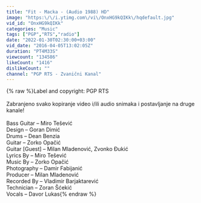 ```yaml
---
title: "Fit - Macka - (Audio 1988) HD"
image: "https:\/\/i.ytimg.com\/vi\/OnxHG9kQIKk\/hqdefault.jpg"
vid_id: "OnxHG9kQIKk"
categories: "Music"
tags: ["PGP","RTS","radio"]
date: "2022-01-30T02:30:00+03:00"
vid_date: "2016-04-05T13:02:05Z"
duration: "PT4M33S"
viewcount: "134586"
likeCount: "1416"
dislikeCount: ""
channel: "PGP RTS - Zvanični Kanal"
---
```

{% raw %}Label and copyright: PGP RTS<br /> <br />Zabranjeno svako kopiranje video i/ili audio snimaka i postavljanje na druge kanale!<br /><br />Bass Guitar – Miro Tešević<br />Design – Goran Dimić<br />Drums – Dean Benzia<br />Guitar – Zorko Opačić<br />Guitar [Guest] – Milan Mladenović, Zvonko Đukić<br />Lyrics By – Miro Tešević<br />Music By – Zorko Opačić<br />Photography – Damir Fabijanić<br />Producer – Milan Mladenović<br />Recorded By – Vladimir Barjaktarević<br />Technician – Zoran Šćekić<br />Vocals – Davor Lukas{% endraw %}
